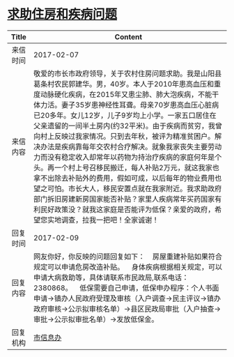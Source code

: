 # <a href="http://www.shangluo.gov.cn/zmhd/ldxxxx.jsp?urltype=leadermail.LeaderMailContentUrl&wbtreeid=1112&leadermailid=3977">求助住房和疾病问题</a>
|Title|Content|
|:---:|---|
|来信时间|2017-02-07|
|来信内容|‌敬爱的市长市政府领导，关于农村住房问题求助。我是山阳县葛条村农民郭建华。男，40岁。本人于2010年患高血压和重度动脉硬化疾病，在2015年又患尘肺、肺大泡疾病，不能干体力活。妻子35岁患神经性耳聋。母亲70岁患高血压心脏病已20多年。女儿12岁，儿子9岁均上小学。一家五口居住在父亲遗留的一间半土房内(约32平米)。由于疾病而贫穷，我曾向村上反映过我家情况。只到去年秋，被评为精准贫困户。解决办法是疾病靠每年交农村合疗解决。就象我家丧失主要劳动力而没有稳定收入却常年以药物为持治疗疾病的家庭何年是个头。再一个村上号召移民搬迁，每人补贴2万元，就这我家也拿不出除去补贴外的费用，假如可成，以后每年的物业费用也望之可怕。市长大人，移民安置点就在我家附近。我求助政府部门拆旧房建新房国家能否补贴？家里人疾病常年买药国家有利民好政策没？就我这家庭是否能评为低保？亲爱的政府，希望您实地调查，拉我一把吧！全家诚谢！|
|回复时间|2017-02-09|
|回复内容|网友你好，你反映的问题回复如下：    房屋重建补贴如果符合规定可以申请危房改造补贴。    身体疾病根据相关规定，可以申请大病救助等，具体请联系市民政局,联系电话：2380868。    低保需要自己申请，低保申办程序：个人书面申请→镇办人民政府受理及审核（入户调查→民主评议→镇办政府审核→公示拟审核名单）→县区民政局审批（入户抽查→审批→公示拟审批名单）→发放低保金。|
|回复机构|<a href="../../categories/agencies/市信息办.md">市信息办</a>|